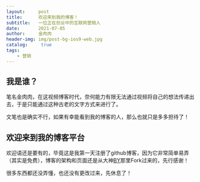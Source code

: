 ```yaml
---
layout:     post
title:      欢迎来到我的博客！
subtitle:   一位正在创业中的互联网营销人
date:       2021-07-05
author:     金肉肉
header-img: img/post-bg-ios9-web.jpg
catalog: 	 true
tags:
    - 营销
---
```


## 我是谁？

笔名金肉肉，在这视频博客时代，奈何能力有限无法通过视频将自己的想法传递出去，于是只能通过这种古老的文字方式来进行了。

文笔也是确实不行，如果有幸能看到我的博客的人，那么也就只是多多担待了！

## 欢迎来到我的博客平台

欢迎语还是要有的，毕竟这是我第一天注册了github博客，因为它非常简单易弄（其实是免费），博客的架构和页面还是从大神[BY](https://qiubaiying.github.io)那里Fork过来的，先行感谢！

很多东西都还没弄懂，也还没有更改过来，先休息了！

